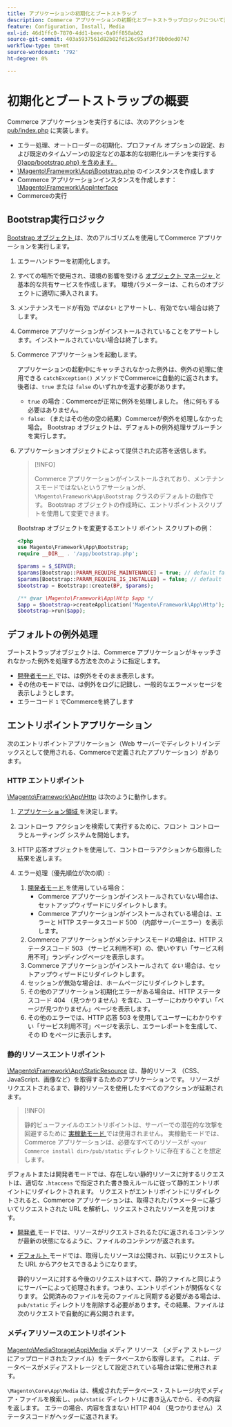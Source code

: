 ```yaml
---
title: アプリケーションの初期化とブートストラップ
description: Commerce アプリケーションの初期化とブートストラップロジックについて説明します。
feature: Configuration, Install, Media
exl-id: 46d1ffc0-7870-4dd1-beec-0a9ff858ab62
source-git-commit: 403a5937561d82b02fd126c95af3f70b0ded0747
workflow-type: tm+mt
source-wordcount: '792'
ht-degree: 0%

---
```


# 初期化とブートストラップの概要

Commerce アプリケーションを実行するには、次のアクションを [pub/index.php][index] に実装します。

- エラー処理、オートローダーの初期化、プロファイル オプションの設定、および既定のタイムゾーンの設定などの基本的な初期化ルーチンを実行する [0&rbrace;app/bootstrap.php&rbrace; を含めます。][bootinitial]
- [\Magento\Framework\App\Bootstrap.php][bootstrap] <!-- It requires initialization parameters to be specified in constructor. Normally, the $_SERVER super-global variable is supposed to be passed there. --> のインスタンスを作成します
- Commerce アプリケーションインスタンスを作成します：[\Magento\Framework\AppInterface][app-face]
- Commerceの実行

## Bootstrap実行ロジック

[Bootstrap オブジェクト ][bootinitial] は、次のアルゴリズムを使用してCommerce アプリケーションを実行します。

1. エラーハンドラーを初期化します。
1. すべての場所で使用され、環境の影響を受ける [ オブジェクト マネージャ ][object] と基本的な共有サービスを作成します。 環境パラメーターは、これらのオブジェクトに適切に挿入されます。
1. メンテナンスモードが有効 _ではない_ とアサートし、有効でない場合は終了します。
1. Commerce アプリケーションがインストールされていることをアサートします。インストールされていない場合は終了します。
1. Commerce アプリケーションを起動します。

   アプリケーションの起動中にキャッチされなかった例外は、例外の処理に使用できる `catchException()` メソッドでCommerceに自動的に返されます。 後者は、`true` または `false` のいずれかを返す必要があります。

   - `true` の場合：Commerceが正常に例外を処理しました。 他に何もする必要はありません。
   - `false`: （またはその他の空の結果）Commerceが例外を処理しなかった場合。 Bootstrap オブジェクトは、デフォルトの例外処理サブルーチンを実行します。

1. アプリケーションオブジェクトによって提供された応答を送信します。

   >[!INFO]
   >
   >Commerce アプリケーションがインストールされており、メンテナンスモードではないというアサーションが、`\Magento\Framework\App\Bootstrap` クラスのデフォルトの動作です。 Bootstrap オブジェクトの作成時に、エントリポイントスクリプトを使用して変更できます。

   Bootstrap オブジェクトを変更するエントリ ポイント スクリプトの例：

   ```php
   <?php
   use Magento\Framework\App\Bootstrap;
   require __DIR__ . '/app/bootstrap.php';
   
   $params = $_SERVER;
   $params[Bootstrap::PARAM_REQUIRE_MAINTENANCE] = true; // default false
   $params[Bootstrap::PARAM_REQUIRE_IS_INSTALLED] = false; // default true
   $bootstrap = Bootstrap::create(BP, $params);
   
   /** @var \Magento\Framework\App\Http $app */
   $app = $bootstrap->createApplication('Magento\Framework\App\Http');
   $bootstrap->run($app);
   ```

## デフォルトの例外処理

ブートストラップオブジェクトは、Commerce アプリケーションがキャッチされなかった例外を処理する方法を次のように指定します。

- [ 開発者モード ](../bootstrap/application-modes.md#developer-mode) では、は例外をそのまま表示します。
- その他のモードでは、は例外をログに記録し、一般的なエラーメッセージを表示しようとします。
- エラーコード `1` でCommerceを終了します

## エントリポイントアプリケーション

次のエントリポイントアプリケーション（Web サーバーでディレクトリインデックスとして使用される、Commerceで定義されたアプリケーション）があります。

### HTTP エントリポイント

[\Magento\Framework\App\Http][http] は次のように動作します。

1. [ アプリケーション領域 ](https://developer.adobe.com/commerce/php/architecture/modules/areas/) を決定します。
1. コントローラ アクションを検索して実行するために、フロント コントローラとルーティング システムを開始します。
1. HTTP 応答オブジェクトを使用して、コントローラアクションから取得した結果を返します。
1. エラー処理（優先順位が次の順）:

   1. [ 開発者モード ](../bootstrap/application-modes.md#developer-mode) を使用している場合：
      - Commerce アプリケーションがインストールされていない場合は、セットアップウィザードにリダイレクトします。
      - Commerce アプリケーションがインストールされている場合は、エラーと HTTP ステータスコード 500 （内部サーバーエラー）を表示します。
   1. Commerce アプリケーションがメンテナンスモードの場合は、HTTP ステータスコード 503 （サービス利用不可）の、使いやすい「サービス利用不可」ランディングページを表示します。
   1. Commerce アプリケーションがインストールされて _ない_ 場合は、セットアップウィザードにリダイレクトします。
   1. セッションが無効な場合は、ホームページにリダイレクトします。
   1. その他のアプリケーション初期化エラーがある場合は、HTTP ステータスコード 404 （見つかりません）を含む、ユーザーにわかりやすい「ページが見つかりません」ページを表示します。
   1. その他のエラーでは、HTTP 応答 503 を使用してユーザーにわかりやすい「サービス利用不可」ページを表示し、エラーレポートを生成して、その ID をページに表示します。

### 静的リソースエントリポイント

[\Magento\Framework\App\StaticResource][static-resource] は、静的リソース （CSS、JavaScript、画像など）を取得するためのアプリケーションです。 リソースがリクエストされるまで、静的リソースを使用したすべてのアクションが延期されます。

>[!INFO]
>
>静的ビューファイルのエントリポイントは、サーバーでの潜在的な攻撃を回避するために [ 実稼動モード ](application-modes.md#production-mode) では使用されません。 実稼動モードでは、Commerce アプリケーションは、必要なすべてのリソースが `<your Commerce install dir>/pub/static` ディレクトリに存在することを想定します。

デフォルトまたは開発者モードでは、存在しない静的リソースに対するリクエストは、適切な `.htaccess` で指定された書き換えルールに従って静的エントリポイントにリダイレクトされます。
リクエストがエントリポイントにリダイレクトされると、Commerce アプリケーションは、取得されたパラメーターに基づいてリクエストされた URL を解析し、リクエストされたリソースを見つけます。

- [ 開発者 ](application-modes.md#developer-mode) モードでは、リソースがリクエストされるたびに返されるコンテンツが最新の状態になるように、ファイルのコンテンツが返されます。
- [ デフォルト ](application-modes.md#default-mode) モードでは、取得したリソースは公開され、以前にリクエストした URL からアクセスできるようになります。

  静的リソースに対する今後のリクエストはすべて、静的ファイルと同じようにサーバーによって処理されます。つまり、エントリポイントが関係なくなります。 公開済みのファイルを元のファイルと同期する必要がある場合は、`pub/static` ディレクトリを削除する必要があります。その結果、ファイルは次のリクエストで自動的に再公開されます。

### メディアリソースのエントリポイント

[Magento\MediaStorage\App\Media][media] メディア リソース （メディア ストレージにアップロードされたファイル）をデータベースから取得します。 これは、データベースがメディアストレージとして設定されている場合は常に使用されます。

`\Magento\Core\App\Media` は、構成されたデータベース・ストレージ内でメディア・ファイルを検索し、`pub/static` ディレクトリに書き込んでから、その内容を返します。 エラーの場合、内容を含まない HTTP 404 （見つかりません）ステータスコードがヘッダーに返されます。

<!-- Link Definitions -->

[app-face]: https://github.com/magento/magento2/tree/2.4/lib/internal/Magento/Framework/AppInterface.php
[bootinitial]: https://github.com/magento/magento2/tree/2.4/app/bootstrap.php
[bootstrap]: https://github.com/magento/magento2/tree/2.4/lib/internal/Magento/Framework/App/Bootstrap.php
[http]: https://github.com/magento/magento2/tree/2.4/lib/internal/Magento/Framework/App/Http
[index]: https://github.com/magento/magento2/tree/2.4/pub/index.php
[media]: https://github.com/magento/magento2/tree/2.4/app/code/Magento/MediaStorage/App/Media.php
[object]: https://github.com/magento/magento2/tree/2.4/lib/internal/Magento/Framework/ObjectManager
[static-resource]: https://github.com/magento/magento2/tree/2.4/lib/internal/Magento/Framework/App/StaticResource.php
